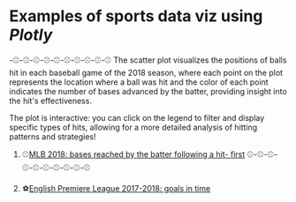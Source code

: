# Examples of sports data viz using *Plotly*

-⚾-⚾-⚾-⚾-⚾-⚾-⚾-⚾-⚾-⚾
The scatter plot visualizes the positions of balls hit in each baseball game of the 2018 season, where each point on the plot represents the location where a ball was hit and the color of each point indicates the number of bases advanced by the batter, providing insight into the hit's effectiveness. 

The plot is interactive: you can click on the legend to filter and display specific types of hits, allowing for a more detailed analysis of hitting patterns and strategies!
   
1. ⚾[MLB 2018: bases reached by the batter following a hit- first](https://htmlpreview.github.io/?https://github.com/maddaleona/sport_projects/blob/main/plotly_viz/MLB_2018_hits.html)
⚾-⚾-⚾-⚾-⚾-⚾-⚾-⚾-⚾-⚾
   
3. ⚽[English Premiere League 2017-2018: goals in time](https://htmlpreview.github.io/?https://github.com/maddaleona/sport_projects/blob/main/plotly_viz/EPL_1718_points.html) 
